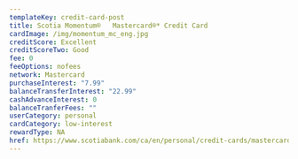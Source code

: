 ```yaml
---
templateKey: credit-card-post
title: Scotia Momentum®   Mastercard®* Credit Card
cardImage: /img/momentum_mc_eng.jpg
creditScore: Excellent
creditScoreTwo: Good
fee: 0
feeOptions: nofees
network: Mastercard
purchaseInterest: "7.99"
balanceTransferInterest: "22.99"
cashAdvanceInterest: 0
balanceTranferFees: ""
userCategory: personal
cardCategory: low-interest
rewardType: NA
href: https://www.scotiabank.com/ca/en/personal/credit-cards/mastercard/momentum-card.html?cid=a-27077b-24123c-&dclid=CN7CqdWw8e8CFaFf1Qodu5cA2g
---
```

